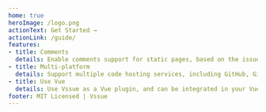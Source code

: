 ```yaml
---
home: true
heroImage: /logo.png
actionText: Get Started →
actionLink: /guide/
features:
- title: Comments
  details: Enable comments support for static pages, based on the issue system of code hosting services.
- title: Multi-platform
  details: Support multiple code hosting services, including GitHub, GitLab and BitBucket.
- title: Use Vue
  details: Use Vssue as a Vue plugin, and can be integrated in your Vue App easily.
footer: MIT Licensed | Vssue
---
```


<Vssue title="Vssue" />
